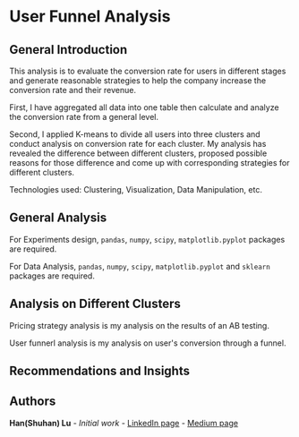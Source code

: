 
# User Funnel Analysis

## General Introduction
This analysis is to evaluate the conversion rate for users in different stages and generate reasonable strategies to help the company increase the conversion rate and their revenue.

First, I have aggregated all data into one table then calculate and analyze the conversion rate from a general level. 

Second, I applied K-means to divide all users into three clusters and conduct analysis on conversion rate for each cluster. My analysis has revealed the difference between different clusters, proposed possible reasons for those difference and come up with corresponding strategies for different clusters.

Technologies used: Clustering, Visualization, Data Manipulation, etc.

## General Analysis

For Experiments design, `pandas`, `numpy`, `scipy`, `matplotlib.pyplot` packages are required.

For Data Analysis, `pandas`, `numpy`, `scipy`, `matplotlib.pyplot` and `sklearn` packages are required.


## Analysis on Different Clusters
Pricing strategy analysis is my analysis on the results of an AB testing.

User funnerl analysis is my analysis on user's conversion through a funnel.

## Recommendations and Insights



## Authors

**Han(Shuhan) Lu** - *Initial work* - [LinkedIn page](https://www.linkedin.com/in/shuhan-lu/) - [Medium page](https://medium.com/@lushuhan95)
